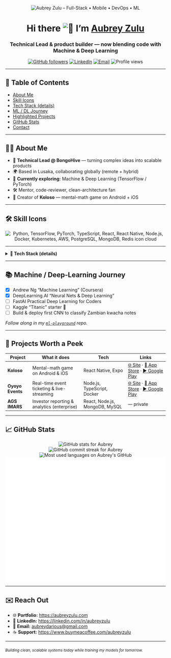<!-- BANNER -->
<!-- Replace banner-light.png / banner-dark.png with your own 1500×300 files -->
<p align="center">
  <picture>
    <source media="(prefers-color-scheme: dark)" srcset="banner-dark.png" />
    <img alt="Aubrey Zulu – Full-Stack • Mobile • DevOps • ML" src="banner-light.png" />
  </picture>
</p>

<h1 align="center">Hi there <img src="https://raw.githubusercontent.com/aubreyzulu/aubreyzulu/main/wave.gif" height="30" alt="👋" /> I’m <a href="https://aubreyzulu.com" target="_blank">Aubrey Zulu</a></h1>
<h3 align="center">Technical Lead & product builder — now blending code with Machine & Deep Learning</h3>

<p align="center">
  <a href="https://github.com/aubreyzulu?tab=followers"><img src="https://img.shields.io/github/followers/aubreyzulu?label=Followers&style=social" alt="GitHub followers"/></a>
  <a href="https://www.linkedin.com/in/aubreyzulu/"><img src="https://img.shields.io/badge/LinkedIn-Connect-blue?logo=linkedin" alt="LinkedIn"/></a>
  <a href="mailto:aubreydarious@gmail.com"><img src="https://img.shields.io/badge/Email-Get%20in%20touch-D14836?logo=gmail&logoColor=white" alt="Email"/></a>
  <img src="https://komarev.com/ghpvc/?username=aubreyzulu&label=Profile%20views" alt="Profile views"/>
</p>

---

## 📑 Table of Contents
- [About Me](#about-me)
- [Skill Icons](#-skill-icons)
- [Tech Stack (details)](#-tech-stack)
- [ML / DL Journey](#-machine--deep-learning-journey)
- [Highlighted Projects](#-projects-worth-a-peek)
- [GitHub Stats](#-github-stats)
- [Contact](#-reach-out)

---

## 👨‍💻 About Me
- 🔧 **Technical Lead @ BongoHive** — turning complex ideas into scalable products  
- 🌍 Based in Lusaka, collaborating globally (remote + hybrid)  
- 🧭 **Currently exploring:** Machine & Deep Learning (TensorFlow / PyTorch)  
- 🛠️ Mentor, code-reviewer, clean-architecture fan  
- 🧮 Creator of **Koloso** — mental-math game on Android + iOS  

---

## 🛠️ Skill Icons
<!-- https://skillicons.dev -->
<p align="center">
  <img src="https://skillicons.dev/icons?i=py,tensorflow,pytorch,ts,react,reactnative,nodejs,docker,kubernetes,aws,postgres,mongodb,redis&perline=8" alt="Python, TensorFlow, PyTorch, TypeScript, React, React Native, Node.js, Docker, Kubernetes, AWS, PostgreSQL, MongoDB, Redis icon cloud"/>
</p>

---

<details>
<summary><strong>🔧 Tech Stack (details)</strong></summary>

| Layer | Tools & Frameworks |
|-------|--------------------|
| **Languages** | Python · JavaScript/TypeScript · Dart |
| **Web & Mobile** | React · Next.js · React Native · NestJS |
| **Data** | PostgreSQL · MySQL · MongoDB · Redis |
| **ML/DL** | TensorFlow · Keras · PyTorch (learning) |
| **DevOps** | Docker · Kubernetes · GitHub Actions · AWS (ECS, Lambda) |
| **CI/CD & QA** | SonarCloud · Jest · Cypress |

</details>

---

## 📚 Machine / Deep-Learning Journey
- [x] Andrew Ng “Machine Learning” (Coursera)  
- [x] DeepLearning.AI “Neural Nets & Deep Learning”  
- [ ] FastAI Practical Deep Learning for Coders  
- [ ] Kaggle “Titanic” starter 🏅  
- [ ] Build & deploy first CNN to classify Zambian kwacha notes  

*Follow along in my [`ml-playground`](https://github.com/aubreyzulu/ml-playground) repo.*

---

## 🚀 Projects Worth a Peek
| Project | What it does | Tech | Links |
|---------|-------------|------|-------|
| **Koloso** | Mental-math game on Android & iOS | React Native, Expo | [🌐 Site](https://www.koloso.app) · [ App Store](https://apps.apple.com/zm/app/koloso/id6446124502) · [▶️ Google Play](https://play.google.com/store/apps/details?id=com.koloso.app&pcampaignid=web_share) |
| **Oyoyo Events** | Real-time event ticketing & live-streaming | Node.js, TypeScript, Docker | [🌐 Site](https://www.oyoyoapp.com) · [ App Store](https://apps.apple.com/zm/app/oyoyo-event/id6447293031) · [▶️ Google Play](https://play.google.com/store/apps/details?id=com.lassod.oyoyoevents&hl=vn) |
| **AGS IMARS** | Investor reporting & analytics (enterprise) | React, Node.js, MongoDB, MySQL | — private |

---

## 📈 GitHub Stats
<p align="center">
  <img src="https://github-readme-stats.vercel.app/api?username=aubreyzulu&show_icons=true&hide_border=true" alt="GitHub stats for Aubrey"/>
  <br/>
  <img src="https://github-readme-streak-stats.herokuapp.com?user=aubreyzulu&hide_border=true" alt="GitHub commit streak for Aubrey"/>
  <br/>
  <img src="https://github-readme-stats.vercel.app/api/top-langs/?username=aubreyzulu&layout=compact&hide_border=true&langs_count=10" alt="Most used languages on Aubrey's GitHub"/>
  <br/>
  <!-- Requires https://github.com/lowlighter/metrics action in your repo -->
  <img src="https://raw.githubusercontent.com/aubreyzulu/aubreyzulu/main/github-metrics.svg" alt="Profile metrics widget for Aubrey"/>
</p>

---

## ✉️ Reach Out
- 🌐 **Portfolio:** <https://aubreyzulu.com>  
- 💼 **LinkedIn:** <https://linkedin.com/in/aubreyzulu>  
- 📧 **Email:** aubreydarious@gmail.com  
- ☕ **Support:** <https://www.buymeacoffee.com/aubreyzulu>

---

<sub>*Building clean, scalable systems today while training my models for tomorrow.*</sub>
